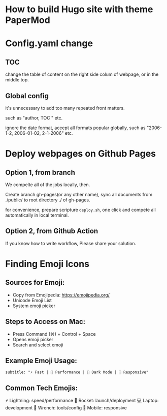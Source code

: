 # How to build Hugo site with theme PaperMod

# Config.yaml change

## TOC
change the table of content on the right side colum of webpage, or in the middle top.

## Global config 

it's unnecessary to add too many repeated front matters.

such as "author, TOC " etc.

ignore the date format, accept all formats popular globally, such as "2006-1-2, 2006-01-02, 2-1-2006" etc.


# Deploy webpages on Github Pages

## Option 1, from branch

We compelte all of the jobs locally, then.

Create branch gh-pages(or any other name), sync all documents from ./public/ to root directory ./
of gh-pages.

for convenience, prepare scripture `deploy.sh`, one click and compete all automatically in local terminal.

## Option 2, from Github Action

If you know how to write workflow, Please share your solution.


# Finding Emoji Icons
## Sources for Emoji:
- Copy from Emojipedia: https://emojipedia.org/
- Unicode Emoji List
- System emoji picker

## Steps to Access on Mac:
- Press Command (⌘) + Control + Space
- Opens emoji picker
- Search and select emoji

## Example Emoji Usage:

` subtitle: "⚡️ Fast | 🚀 Performance | 🌙 Dark Mode | 📱 Responsive" `

## Common Tech Emojis:
⚡️ Lightning: speed/performance
🚀 Rocket: launch/deployment
💻 Laptop: development
🔧 Wrench: tools/config
📱 Mobile: responsive
